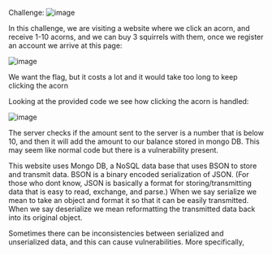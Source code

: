Challenge: 
![image](https://github.com/user-attachments/assets/ab7174b5-90f9-446a-ae2b-8be9d1eb84b6)

In this challenge, we are visiting a website where we click an acorn, and receive 1-10 acorns, and we can buy 3 squirrels with them, 
once we register an account we arrive at this page:

![image](https://github.com/user-attachments/assets/d1c6bb86-d9c5-4a85-aa61-133a95347eb9)

We want the flag, but it costs a lot and it would take too long to keep clicking the acorn

Looking at the provided code we see how clicking the acorn is handled: 

![image](https://github.com/user-attachments/assets/079e4b87-896a-44f3-8199-d97c131d74aa)

The server checks if the amount sent to the server is a number that is below 10, and then it will add the amount to our balance stored in mongo DB. This may seem like normal code 
but there is a vulnerability present.

This website uses Mongo DB, a NoSQL data base that uses BSON to store and transmit data. BSON is a binary encoded serialization of JSON. (For those who dont know, JSON is basically a format for storing/transmitting data that is easy to read, exchange, and parse.) When we say serialize we mean to take an object and format it so that it can be easily transmitted. When we say deserialize we mean reformatting the transmitted data back into its original object. 

Sometimes there can be inconsistencies between serialized and unserialized data, and this can cause vulnerabilities. More specifically, 

